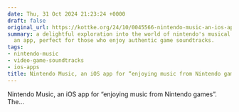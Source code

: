 ```yaml
---
date: Thu, 31 Oct 2024 21:23:24 +0000
draft: false
original_url: https://kottke.org/24/10/0045566-nintendo-music-an-ios-app
summary: a delightful exploration into the world of nintendo's musical legacy through
  an app, perfect for those who enjoy authentic game soundtracks.
tags:
- nintendo-music
- video-game-soundtracks
- ios-apps
title: Nintendo Music, an iOS app for “enjoying music from Nintendo games”. The...
---
```


Nintendo Music, an iOS app for “enjoying music from Nintendo games”. The...